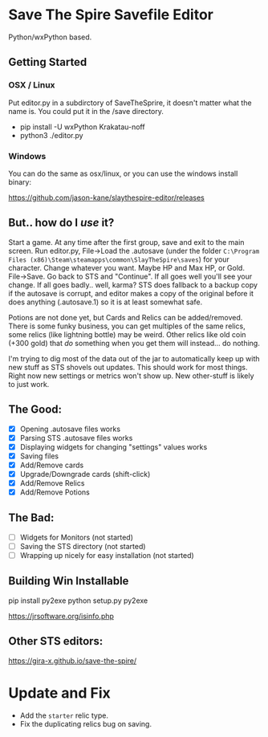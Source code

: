 # Save The Spire Savefile Editor

Python/wxPython based.

## Getting Started

### OSX / Linux

Put editor.py in a subdirctory of SaveTheSprire, it doesn't matter what the name is.  You could put it in the /save directory.

* pip install -U wxPython Krakatau-noff
* python3 ./editor.py

### Windows

You can do the same as osx/linux, or you can use the windows install binary:

https://github.com/jason-kane/slaythespire-editor/releases

## But.. how do I _use_ it?
Start a game.  At any time after the first group, save and exit to the main screen.  Run editor.py, File->Load the .autosave (under the folder `C:\Program Files (x86)\Steam\steamapps\common\SlayTheSpire\saves`) for your character.  Change whatever you want.  Maybe HP and Max HP, or Gold.  File->Save.  Go back to STS and "Continue".  If all goes well you'll see your change.  If all goes badly.. well, karma?  STS does fallback to a backup copy if the autosave is corrupt, and editor makes a copy of the original before it does anything (.autosave.1) so it is at least somewhat safe.

Potions are not done yet, but Cards and Relics can be added/removed.  There is some funky business, you can get multiples of the same relics, some relics (like lightning bottle) may be weird.  Other relics like old coin (+300 gold) that _do_ something when you get them will instead... do nothing.

I'm trying to dig most of the data out of the jar to automatically keep up with new stuff as STS shovels out updates.  This should work for most things.  Right now new settings or metrics won't show up.  New other-stuff is likely to just work.

## The Good:

- [x] Opening .autosave files works
- [x] Parsing STS .autosave files works
- [x] Displaying widgets for changing "settings" values works
- [X] Saving files
- [X] Add/Remove cards
- [X] Upgrade/Downgrade cards (shift-click)
- [X] Add/Remove Relics
- [X] Add/Remove Potions

## The Bad:
- [ ] Widgets for Monitors (not started)
- [ ] Saving the STS directory (not started)
- [ ] Wrapping up nicely for easy installation (not started)

## Building Win Installable

pip install py2exe
python setup.py py2exe

https://jrsoftware.org/isinfo.php


## Other STS editors:

  https://gira-x.github.io/save-the-spire/

# Update and Fix

* Add the `starter` relic type.  
* Fix the duplicating relics bug on saving.  
